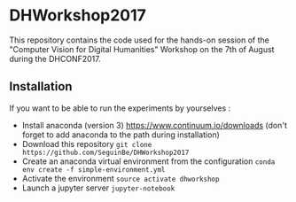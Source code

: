 # DHWorkshop2017

This repository contains the code used for the hands-on session of the "Computer Vision for Digital Humanities" Workshop on the 7th of August during the DHCONF2017.

## Installation

If you want to be able to run the experiments by yourselves :

- Install anaconda (version 3) https://www.continuum.io/downloads (don't forget to add anaconda to the path during installation)
- Download this repository `git clone https://github.com/SeguinBe/DHWorkshop2017`
- Create an anaconda virtual environment from the configuration `conda env create -f simple-environment.yml`
- Activate the environment `source activate dhworkshop`
- Launch a jupyter server `jupyter-notebook`
